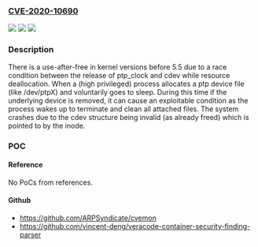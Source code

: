 ### [CVE-2020-10690](https://cve.mitre.org/cgi-bin/cvename.cgi?name=CVE-2020-10690)
![](https://img.shields.io/static/v1?label=Product&message=kernel&color=blue)
![](https://img.shields.io/static/v1?label=Version&message=n%2Fa&color=blue)
![](https://img.shields.io/static/v1?label=Vulnerability&message=CWE-416&color=brighgreen)

### Description

There is a use-after-free in kernel versions before 5.5 due to a race condition between the release of ptp_clock and cdev while resource deallocation. When a (high privileged) process allocates a ptp device file (like /dev/ptpX) and voluntarily goes to sleep. During this time if the underlying device is removed, it can cause an exploitable condition as the process wakes up to terminate and clean all attached files. The system crashes due to the cdev structure being invalid (as already freed) which is pointed to by the inode.

### POC

#### Reference
No PoCs from references.

#### Github
- https://github.com/ARPSyndicate/cvemon
- https://github.com/vincent-deng/veracode-container-security-finding-parser

